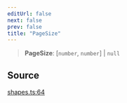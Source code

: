 ```yaml
---
editUrl: false
next: false
prev: false
title: "PageSize"
---
```


> **PageSize**: [`number`, `number`] \| `null`

## Source

[shapes.ts:64](https://github.com/dgmjs/dgmjs/blob/main/packages/core/src/shapes.ts#L64)
